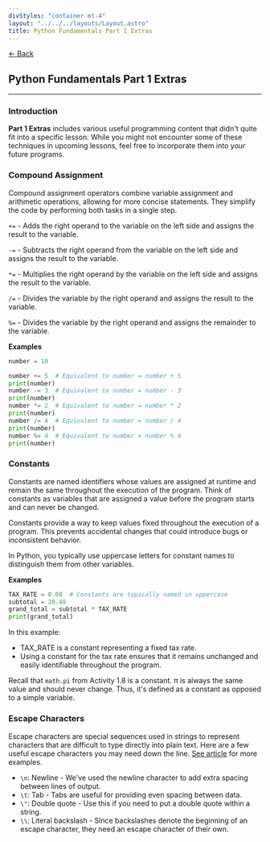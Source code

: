 ```yaml
---
divStyles: "container mt-4"
layout: "../../../layouts/Layout.astro"
title: Python Fundamentals Part 1 Extras
---
```


[← Back](/c-sharp-fundamentals/)

## Python Fundamentals Part 1 Extras

---

### Introduction

**Part 1 Extras** includes various useful programming content that didn't quite fit into a specific lesson. While you might not encounter some of these techniques in upcoming lessons, feel free to incorporate them into your future programs.

### Compound Assignment

Compound assignment operators combine variable assignment and arithmetic operations, allowing for more concise statements. They simplify the code by performing both tasks in a single step.

`+=` - Adds the right operand to the variable on the left side and assigns the result to the variable.

`-=` - Subtracts the right operand from the variable on the left side and assigns the result to the variable.

`*=` - Multiplies the right operand by the variable on the left side and assigns the result to the variable.

`/=` - Divides the variable by the right operand and assigns the result to the variable.

`%=` - Divides the variable by the right operand and assigns the remainder to the variable.

**Examples**

```python
number = 10

number += 5  # Equivalent to number = number + 5
print(number)
number -= 3  # Equivalent to number = number - 3
print(number)
number *= 2  # Equivalent to number = number * 2
print(number)
number /= 4  # Equivalent to number = number / 4
print(number)
number %= 4  # Equivalent to number = number % 4
print(number)

```

### Constants

Constants are named identifiers whose values are assigned at runtime and remain the same throughout the execution of the program. Think of constants as variables that are assigned a value before the program starts and can never be changed.

Constants provide a way to keep values fixed throughout the execution of a program. This prevents accidental changes that could introduce bugs or inconsistent behavior.

In Python, you typically use uppercase letters for constant names to distinguish them from other variables.

**Examples**

```python
TAX_RATE = 0.08  # Constants are typically named in uppercase
subtotal = 20.48
grand_total = subtotal * TAX_RATE
print(grand_total)

```

In this example:

- TAX_RATE is a constant representing a fixed tax rate.
- Using a constant for the tax rate ensures that it remains unchanged and easily identifiable throughout the program.

Recall that `math.pi` from Activity 1.8 is a constant. π is always the same value and should never change. Thus, it's defined as a constant as opposed to a simple variable.

### Escape Characters

Escape characters are special sequences used in strings to represent characters that are difficult to type directly into plain text. Here are a few useful escape characters you may need down the line. [See article](https://en.wikipedia.org/wiki/Escape_character) for more examples.

- `\n`: Newline - We've used the newline character to add extra spacing between lines of output.
- `\t`: Tab - Tabs are useful for providing even spacing between data.
- `\"`: Double quote - Use this if you need to put a double quote within a string.
- `\\`: Literal backslash - Since backslashes denote the beginning of an escape character, they need an escape character of their own.

